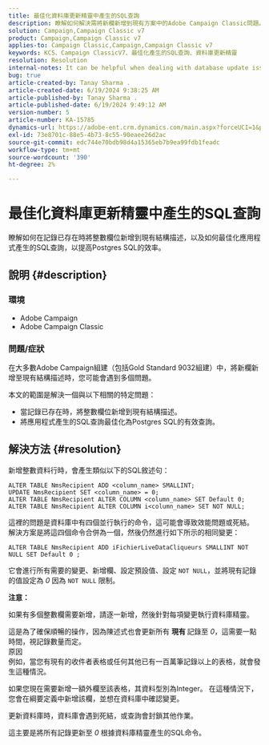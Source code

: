 ```yaml
---
title: 最佳化資料庫更新精靈中產生的SQL查詢
description: 瞭解如何解決需將新欄新增到現有方案中的Adobe Campaign Classic問題。
solution: Campaign,Campaign Classic v7
product: Campaign,Campaign Classic v7
applies-to: Campaign Classic,Campaign,Campaign Classic v7
keywords: KCS、Campaign ClassicV7、最佳化產生的SQL查詢、資料庫更新精靈
resolution: Resolution
internal-notes: It can be helpful when dealing with database update issues with big tables
bug: true
article-created-by: Tanay Sharma .
article-created-date: 6/19/2024 9:38:25 AM
article-published-by: Tanay Sharma .
article-published-date: 6/19/2024 9:49:12 AM
version-number: 5
article-number: KA-15785
dynamics-url: https://adobe-ent.crm.dynamics.com/main.aspx?forceUCI=1&pagetype=entityrecord&etn=knowledgearticle&id=533de7a7-1f2e-ef11-840b-6045bd0065b6
exl-id: 73e8701c-88e5-4b73-8c55-90eaee26d2ac
source-git-commit: edc744e70bdb98d4a15365eb7b9ea99fdb1feadc
workflow-type: tm+mt
source-wordcount: '390'
ht-degree: 2%

---
```


# 最佳化資料庫更新精靈中產生的SQL查詢


瞭解如何在記錄已存在時將整數欄位新增到現有結構描述，以及如何最佳化應用程式產生的SQL查詢，以提高Postgres SQL的效率。

## 說明 {#description}


### <b>環境</b>

- Adobe Campaign
- Adobe Campaign Classic


### 問題/症狀

在大多數Adobe Campaign組建（包括Gold Standard 9032組建）中，將新欄新增至現有結構描述時，您可能會遇到多個問題。

本文的範圍是解決一個與以下相關的特定問題：

- 當記錄已存在時，將整數欄位新增到現有結構描述。
- 將應用程式產生的SQL查詢最佳化為Postgres SQL的有效查詢。



## 解決方法 {#resolution}


新增整數資料行時，會產生類似以下的SQL敘述句：


```
ALTER TABLE NmsRecipient ADD <column_name> SMALLINT;
UPDATE NmsRecipient SET <column_name> = 0;
ALTER TABLE NmsRecipient ALTER COLUMN <column_name> SET Default 0;
ALTER TABLE NmsRecipient ALTER COLUMN i<column_name> SET NOT NULL;
```


這裡的問題是資料庫中有四個並行執行的命令，這可能會導致效能問題或死結。
解決方案是將這四個命令合併為一個，然後仍然進行如下所示的相同變更：


```
ALTER TABLE NmsRecipient ADD iFichierLiveDataCliqueurs SMALLINT NOT NULL SET Default 0 ;
```


它會進行所有需要的變更、新增欄、設定預設值、設定 `NOT NULL`，並將現有記錄的值設定為 *0* 因為 `NOT NULL` 限制。

<b>注意：</b>

如果有多個整數欄需要新增，請逐一新增，然後針對每項變更執行資料庫精靈。

這是為了確保順暢的操作，因為陳述式也會更新所有 <b>現有 </b>記錄至 *0*，這需要一點時間，視記錄數量而定。
<br>原因<br>
例如，當您有現有的收件者表格或任何其他已有一百萬筆記錄以上的表格，就會發生這種情況。

如果您現在需要新增一額外欄至該表格，其資料型別為Integer。 在這種情況下，您會在綱要定義中新增該欄，並想在資料庫中確認變更。

更新資料庫時，資料庫會遇到死結，或查詢會封鎖其他作業。

這主要是將所有記錄更新至 *0* 根據資料庫精靈產生的SQL命令。
